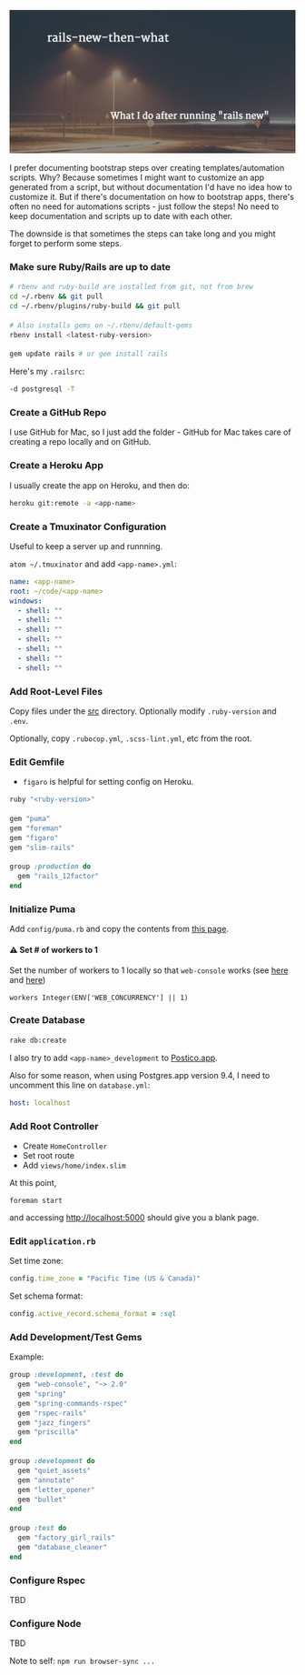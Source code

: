 ![](pablo.png)

I prefer documenting bootstrap steps over creating templates/automation scripts. Why? Because sometimes I might want to customize an app generated from a script, but without documentation I'd have no idea how to customize it. But if there's documentation on how to bootstrap apps, there's often no need for automations scripts - just follow the steps! No need to keep documentation and scripts up to date with each other.

The downside is that sometimes the steps can take long and you might forget to perform some steps.

### Make sure Ruby/Rails are up to date

```sh
# rbenv and ruby-build are installed from git, not from brew
cd ~/.rbenv && git pull
cd ~/.rbenv/plugins/ruby-build && git pull

# Also installs gems on ~/.rbenv/default-gems
rbenv install <latest-ruby-version>

gem update rails # or gem install rails
```

Here's my `.railsrc`:

```sh
-d postgresql -T
```

### Create a GitHub Repo

I use GitHub for Mac, so I just add the folder - GitHub for Mac takes care of creating a repo locally and on GitHub.

### Create a Heroku App

I usually create the app on Heroku, and then do:

```sh
heroku git:remote -a <app-name>
```

### Create a Tmuxinator Configuration

Useful to keep a server up and runnning.

`atom ~/.tmuxinator` and add `<app-name>.yml`:

```yml
name: <app-name>
root: ~/code/<app-name>
windows:
  - shell: ""
  - shell: ""
  - shell: ""
  - shell: ""
  - shell: ""
  - shell: ""
  - shell: ""
```

### Add Root-Level Files

Copy files under the [src](src) directory. Optionally modify `.ruby-version` and `.env`.

Optionally, copy `.rubocop.yml`, `.scss-lint.yml`, etc from the root.

### Edit Gemfile

- `figaro` is helpful for setting config on Heroku.

```ruby
ruby "<ruby-version>"

gem "puma"
gem "foreman"
gem "figaro"
gem "slim-rails"

group :production do
  gem "rails_12factor"
end
```

### Initialize Puma

Add `config/puma.rb` and copy the contents from [this page](https://devcenter.heroku.com/articles/deploying-rails-applications-with-the-puma-web-server#config).

#### :warning: Set # of workers to 1

Set the number of workers to 1 locally so that `web-console` works (see [here](https://github.com/rails/web-console/pull/109) and [here](https://github.com/charliesome/better_errors#unicorn-puma-and-other-multi-worker-servers))

```
workers Integer(ENV['WEB_CONCURRENCY'] || 1)
```

### Create Database

```sh
rake db:create
```

I also try to add `<app-name>_development` to [Postico.app](https://eggerapps.at/postico/).

Also for some reason, when using Postgres.app version 9.4, I need to uncomment this line on `database.yml`:

```yml
host: localhost
```

### Add Root Controller

- Create `HomeController`
- Set root route
- Add `views/home/index.slim`

At this point,

```
foreman start
```

and accessing [http://localhost:5000](http://localhost:5000) should give you a blank page.

### Edit `application.rb`

Set time zone:

```ruby
config.time_zone = "Pacific Time (US & Canada)"
```

Set schema format:

```ruby
config.active_record.schema_format = :sql
```

### Add Development/Test Gems

Example:

```ruby
group :development, :test do
  gem "web-console", "~> 2.0"
  gem "spring"
  gem "spring-commands-rspec"
  gem "rspec-rails"
  gem "jazz_fingers"
  gem "priscilla"
end

group :development do
  gem "quiet_assets"
  gem "annotate"
  gem "letter_opener"
  gem "bullet"
end

group :test do
  gem "factory_girl_rails"
  gem "database_cleaner"
end
```

### Configure Rspec

TBD

### Configure Node

TBD

Note to self: `npm run browser-sync ...`
